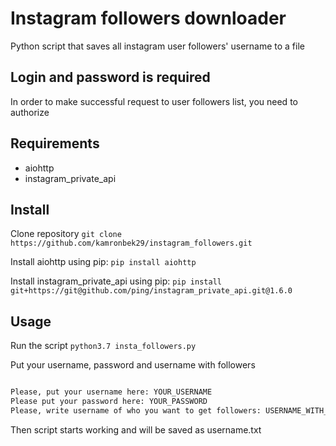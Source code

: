 # Instagram followers downloader
  Python script that saves all instagram user followers' username to a file

## Login and password is required
   In order to make successful request to user followers list, you need to authorize

## Requirements

   * aiohttp
   * instagram_private_api

## Install

   Clone repository
   ``git clone https://github.com/kamronbek29/instagram_followers.git``

   Install aiohttp using pip:
   ``pip install aiohttp``

   Install instagram_private_api using pip:
   ``pip install git+https://git@github.com/ping/instagram_private_api.git@1.6.0``

## Usage

   Run the script
   ``python3.7 insta_followers.py``

   Put your username, password and username with followers
   ```python

   Please, put your username here: YOUR_USERNAME
   Please put your password here: YOUR_PASSWORD
   Please, write username of who you want to get followers: USERNAME_WITH_FOLLOWERS

   ```

   Then script starts working and will be saved as username.txt